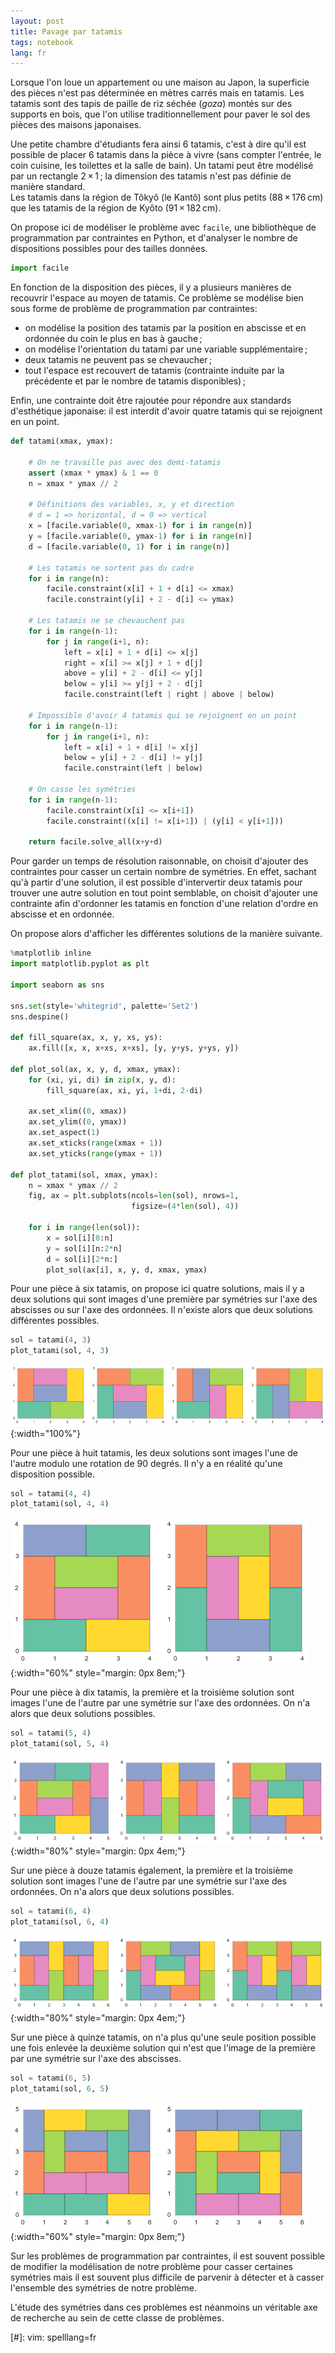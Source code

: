 ```yaml
---
layout: post
title: Pavage par tatamis
tags: notebook
lang: fr
---
```


Lorsque l'on loue un appartement ou une maison au Japon, la superficie des pièces n'est pas déterminée en mètres carrés mais en tatamis. Les tatamis sont des tapis de paille de riz séchée (*goza*) montés sur des supports en bois, que l'on utilise traditionnellement pour paver le sol des pièces des maisons japonaises.

Une petite chambre d'étudiants fera ainsi 6 tatamis, c'est à dire qu'il est possible de placer 6 tatamis dans la pièce à vivre (sans compter l'entrée, le coin cuisine, les toilettes et la salle de bain). Un tatami peut être modélisé par un rectangle 2 × 1 ; la dimension des tatamis n'est pas définie de manière standard.  
Les tatamis dans la région de Tôkyô (le Kantô) sont plus petits (88 × 176 cm) que les tatamis de la région de Kyôto (91 × 182 cm).

On propose ici de modéliser le problème avec `facile`, une bibliothèque de programmation par contraintes en Python, et d'analyser le nombre de dispositions possibles pour des tailles données.


```python
import facile
```

En fonction de la disposition des pièces, il y a plusieurs manières de recouvrir l'espace au moyen de tatamis. Ce problème se modélise bien sous forme de problème de programmation par contraintes:

 - on modélise la position des tatamis par la position en abscisse et en ordonnée du coin le plus en bas à gauche ;
 - on modélise l'orientation du tatami par une variable supplémentaire ;
 - deux tatamis ne peuvent pas se chevaucher ;
 - tout l'espace est recouvert de tatamis (contrainte induite par la précédente et par le nombre de tatamis disponibles) ;

Enfin, une contrainte doit être rajoutée pour répondre aux standards d'esthétique japonaise: il est interdit d'avoir quatre tatamis qui se rejoignent en un point.


```python
def tatami(xmax, ymax):

    # On ne travaille pas avec des demi-tatamis
    assert (xmax * ymax) & 1 == 0
    n = xmax * ymax // 2

    # Définitions des variables, x, y et direction
    # d = 1 => horizontal, d = 0 => vertical
    x = [facile.variable(0, xmax-1) for i in range(n)]
    y = [facile.variable(0, ymax-1) for i in range(n)]
    d = [facile.variable(0, 1) for i in range(n)]

    # Les tatamis ne sortent pas du cadre
    for i in range(n):
        facile.constraint(x[i] + 1 + d[i] <= xmax)
        facile.constraint(y[i] + 2 - d[i] <= ymax)

    # Les tatamis ne se chevauchent pas
    for i in range(n-1):
        for j in range(i+1, n):
            left = x[i] + 1 + d[i] <= x[j]
            right = x[i] >= x[j] + 1 + d[j]
            above = y[i] + 2 - d[i] <= y[j]
            below = y[i] >= y[j] + 2 - d[j]
            facile.constraint(left | right | above | below)

    # Impossible d'avoir 4 tatamis qui se rejoignent en un point
    for i in range(n-1):
        for j in range(i+1, n):
            left = x[i] + 1 + d[i] != x[j]
            below = y[i] + 2 - d[i] != y[j]
            facile.constraint(left | below)

    # On casse les symétries
    for i in range(n-1):
        facile.constraint(x[i] <= x[i+1])
        facile.constraint((x[i] != x[i+1]) | (y[i] < y[i+1]))

    return facile.solve_all(x+y+d)
```

Pour garder un temps de résolution raisonnable, on choisit d'ajouter des contraintes pour casser un certain nombre de symétries. En effet, sachant qu'à partir d'une solution, il est possible d'intervertir deux tatamis pour trouver une autre solution en tout point semblable, on choisit d'ajouter une contrainte afin d'ordonner les tatamis en fonction d'une relation d'ordre en abscisse et en ordonnée.

On propose alors d'afficher les différentes solutions de la manière suivante.


```python
%matplotlib inline
import matplotlib.pyplot as plt

import seaborn as sns

sns.set(style='whitegrid', palette='Set2')
sns.despine()

def fill_square(ax, x, y, xs, ys):
    ax.fill([x, x, x+xs, x+xs], [y, y+ys, y+ys, y])

def plot_sol(ax, x, y, d, xmax, ymax):
    for (xi, yi, di) in zip(x, y, d):
        fill_square(ax, xi, yi, 1+di, 2-di)

    ax.set_xlim((0, xmax))
    ax.set_ylim((0, ymax))
    ax.set_aspect(1)
    ax.set_xticks(range(xmax + 1))
    ax.set_yticks(range(ymax + 1))

def plot_tatami(sol, xmax, ymax):
    n = xmax * ymax // 2
    fig, ax = plt.subplots(ncols=len(sol), nrows=1,
                           figsize=(4*len(sol), 4))

    for i in range(len(sol)):
        x = sol[i][0:n]
        y = sol[i][n:2*n]
        d = sol[i][2*n:]
        plot_sol(ax[i], x, y, d, xmax, ymax)
```

Pour une pièce à six tatamis, on propose ici quatre solutions, mais il y a deux solutions qui sont images d'une première par symétries sur l'axe des abscisses ou sur l'axe des ordonnées. Il n'existe alors que deux solutions différentes possibles.


```python
sol = tatami(4, 3)
plot_tatami(sol, 4, 3)
```


![tatamis 4x3](/images/pavage-par-tatamis_7_0.png){:width="100%"}


Pour une pièce à huit tatamis, les deux solutions sont images l'une de l'autre modulo une rotation de 90 degrés. Il n'y a en réalité qu'une disposition possible.


```python
sol = tatami(4, 4)
plot_tatami(sol, 4, 4)
```


![tatamis 4x4](/images/pavage-par-tatamis_9_0.png){:width="60%" style="margin: 0px 8em;"}


Pour une pièce à dix tatamis, la première et la troisième solution sont images l'une de l'autre par une symétrie sur l'axe des ordonnées. On n'a alors que deux solutions possibles.


```python
sol = tatami(5, 4)
plot_tatami(sol, 5, 4)
```


![tatamis 5x4](/images/pavage-par-tatamis_11_0.png){:width="80%" style="margin: 0px 4em;"}


Sur une pièce à douze tatamis également, la première et la troisième solution sont images l'une de l'autre par une symétrie sur l'axe des ordonnées. On n'a alors que deux solutions possibles.


```python
sol = tatami(6, 4)
plot_tatami(sol, 6, 4)
```


![tatamis 6x4](/images/pavage-par-tatamis_13_0.png){:width="80%" style="margin: 0px 4em;"}


Sur une pièce à quinze tatamis, on n'a plus qu'une seule position possible une fois enlevée la deuxième solution qui n'est que l'image de la première par une symétrie sur l'axe des abscisses.


```python
sol = tatami(6, 5)
plot_tatami(sol, 6, 5)
```


![tatamis 6x5](/images/pavage-par-tatamis_15_0.png){:width="60%" style="margin: 0px 8em;"}


Sur les problèmes de programmation par contraintes, il est souvent possible de modifier la modélisation de notre problème pour casser certaines symétries mais il est souvent plus difficile de parvenir à détecter et à casser l'ensemble des symétries de notre problème.

L'étude des symétries dans ces problèmes est néanmoins un véritable axe de recherche au sein de cette classe de problèmes.

[#]: vim: spelllang=fr

